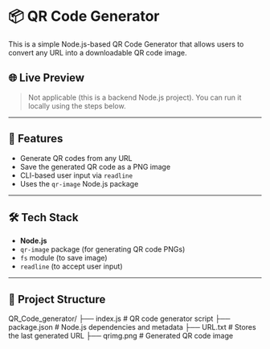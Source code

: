 # 📦 QR Code Generator

This is a simple Node.js-based QR Code Generator that allows users to convert any URL into a downloadable QR code image.

## 🌐 Live Preview

> Not applicable (this is a backend Node.js project). You can run it locally using the steps below.

---

## 🚀 Features

- Generate QR codes from any URL
- Save the generated QR code as a PNG image
- CLI-based user input via `readline`
- Uses the `qr-image` Node.js package

---

## 🛠️ Tech Stack

- **Node.js**
- `qr-image` package (for generating QR code PNGs)
- `fs` module (to save image)
- `readline` (to accept user input)

---

## 📂 Project Structure

QR_Code_generator/
├── index.js # QR code generator script
├── package.json # Node.js dependencies and metadata
├── URL.txt # Stores the last generated URL
├── qrimg.png # Generated QR code image


